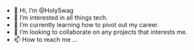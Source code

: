 - 👋 Hi, I’m @Holy5wag
- 👀 I’m interested in all things tech.
- 🌱 I’m currently learning how to pivot out my career.
- 💞️ I’m looking to collaborate on any projects that interests me.
- 📫 How to reach me ...

<!---
Holy5wag/Holy5wag is a ✨ special ✨ repository because its `README.md` (this file) appears on your GitHub profile.
You can click the Preview link to take a look at your changes.
--->
